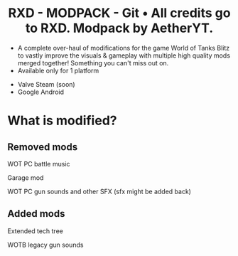 <h1 align="center">RXD - MODPACK - Git • All credits go to RXD. Modpack by AetherYT. </h1>

* A complete over-haul of modifications for the game World of Tanks Blitz to vastly improve the visuals & gameplay with multiple high quality mods merged together! Something you can't miss out on.
* Available only for 1 platform
 - Valve Steam (soon)
 - Google Android


# What is modified?

## Removed mods

WOT PC battle music

Garage mod

WOT PC gun sounds and other SFX (sfx might be added back)


## Added mods

Extended tech tree

WOTB legacy gun sounds


